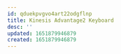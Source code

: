 ```yaml
---
id: qduekpvgvo4art22odgflnp
title: Kinesis Advantage2 Keyboard
desc: ''
updated: 1651879946879
created: 1651879946879
---
```


